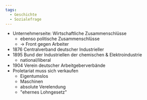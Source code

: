 ```yaml
---
tags:
  - Geschichte
  - Sozialefrage
---
```

- Unternehmerseite: Wirtschaftliche Zusammenschlüsse 
	- ebenso politische Zusammenschlüsse
	- -> Front gegen Arbeiter
- 1876 Centralverband deutscher Industrieller
- 1895 Bund der Industriellen der chemischen & Elektroindustrie
	- national/liberal
- 1904 Verein deutscher Arbeitgeberverbände
- Proletariat muss sich verkaufen
	- Eigentumslos
	- Maschinen
	- absolute Verelendung
	- "ehernes Lohngesetz"